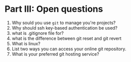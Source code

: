 # Part III: Open questions

1. Why sould you use `git` to manage you're projects?
2. Why should ssh key-based authentication be used?
3. what is .gitignore file for?
4. what is the difference between git reset and git revert
5. What is linux?
6. List two ways you can access your online git repository.
7. What is your preferred git hosting service?